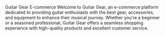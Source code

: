 Guitar Gear E-commerce
Welcome to Guitar Gear, an e-commerce platform dedicated to providing guitar enthusiasts with the best gear, accessories, and equipment to enhance their musical journey. Whether you're a beginner or a seasoned professional, Guitar Gear offers a seamless shopping experience with high-quality products and excellent customer service.
